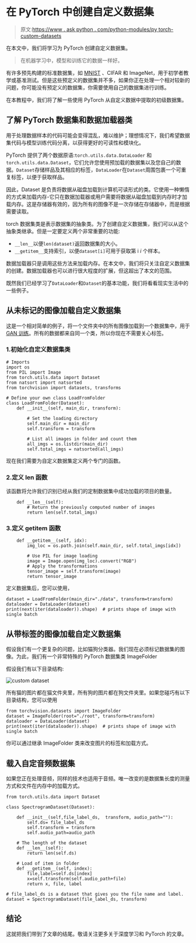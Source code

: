 # 在 PyTorch 中创建自定义数据集

> 原文:[https://www . ask python . com/python-modules/py torch-custom-datasets](https://www.askpython.com/python-modules/pytorch-custom-datasets)

在本文中，我们将学习为 PyTorch 创建自定义数据集。

> 在机器学习中，模型和训练它的数据一样好。

有许多预先构建的标准数据集，如 [MNIST](https://www.askpython.com/python/examples/load-and-plot-mnist-dataset-in-python) 、CIFAR 和 ImageNet，用于初学者教学或基准测试。但是这些预定义的数据集并不多，如果你正在处理一个相对较新的问题，你可能没有预定义的数据集，你需要使用自己的数据集进行训练。

在本教程中，我们将了解一些使用 PyTorch 从自定义数据中提取的初级数据集。

## 了解 PyTorch 数据集和数据加载器类

用于处理数据样本的代码可能会变得混乱，难以维护；理想情况下，我们希望数据集代码与模型训练代码分离，以获得更好的可读性和模块化。

PyTorch 提供了两个数据原语:`torch.utils.data.DataLoader` 和`torch.utils.data.Dataset`，它们允许您使用预加载的数据集以及您自己的数据。`Dataset`存储样品及其相应的标签，`DataLoader`在`Dataset`周围包裹一个可重复标签，以便于获取样品。

因此，Dataset 是负责将数据从磁盘加载到计算机可读形式的类。它使用一种懒惰的方式来加载内存-它只在数据加载器或用户需要将数据从磁盘加载到内存时才加载内存。这是存储器有效的，因为所有的图像不是一次存储在存储器中，而是根据需要读取。

torch 数据集类是表示数据集的抽象类。为了创建自定义数据集，我们可以从这个抽象类继承。但是一定要定义两个非常重要的功能:

*   `__len__`以便`len(dataset)`返回数据集的大小。
*   `__getitem__`支持索引，以便`dataset[i]`可用于获取第 i *i* 个样本。

数据加载器只是调用这些方法来加载内存。在本文中，我们将只关注自定义数据集的创建。数据加载器也可以进行很大程度的扩展，但这超出了本文的范围。

既然我们已经学习了`DataLoader`和`Dataset`的基本功能，我们将看看现实生活中的一些例子。

## 从未标记的图像加载自定义数据集

这是一个相对简单的例子，将一个文件夹中的所有图像加载到一个数据集中，用于 [GAN 训练](https://www.askpython.com/python-modules/training-gan-in-pytorch)。所有的数据都来自同一个类，所以你现在不需要关心标签。

### 1.初始化自定义数据集类

```
# Imports
import os
from PIL import Image
from torch.utils.data import Dataset
from natsort import natsorted
from torchvision import datasets, transforms

# Define your own class LoadFromFolder
class LoadFromFolder(Dataset):
    def __init__(self, main_dir, transform):

        # Set the loading directory
        self.main_dir = main_dir
        self.transform = transform

        # List all images in folder and count them
        all_imgs = os.listdir(main_dir)
        self.total_imgs = natsorted(all_imgs)

```

现在我们需要为自定义数据集定义两个专门的函数。

### 2.定义 __len__ 函数

该函数将允许我们识别已经从我们的定制数据集中成功加载的项目的数量。

```
    def __len__(self):
        # Return the previously computed number of images
        return len(self.total_imgs)

```

### 3.定义 __getitem__ 函数

```
    def __getitem__(self, idx):
        img_loc = os.path.join(self.main_dir, self.total_imgs[idx])

        # Use PIL for image loading
        image = Image.open(img_loc).convert("RGB")
        # Apply the transformations
        tensor_image = self.transform(image)
        return tensor_image

```

定义数据集后，您可以使用，

```
dataset = LoadFromFolder(main_dir="./data", transform=transform)
dataloader = DataLoader(dataset)
print(next(iter(dataloader)).shape)  # prints shape of image with single batch

```

## 从带标签的图像加载自定义数据集

假设我们有一个更复杂的问题，比如猫狗分类器。我们现在必须标记数据集的图像。为此，我们有一个非常特殊的 PyTorch 数据集类 ImageFolder

假设我们有以下目录结构:

![custom dataset](../Images/591030c91971dbf0c5d8a0ad043cddd9.png)

所有猫的图片都在猫文件夹里，所有狗的图片都在狗文件夹里。如果您碰巧有以下目录结构，您可以使用

```
from torchvision.datasets import ImageFolder
dataset = ImageFolder(root="./root", transform=transform)
dataloader = DataLoader(dataset)
print(next(iter(dataloader)).shape)  # prints shape of image with single batch

```

你可以通过继承 ImageFolder 类来改变图片的标签和加载方式。

## 载入自定音频数据集

如果您正在处理音频，同样的技术也适用于音频。唯一改变的是数据集长度的测量方式和文件在内存中的加载方式。

```
from torch.utils.data import Dataset

class SpectrogramDataset(Dataset):

    def __init__(self,file_label_ds,  transform, audio_path=""):
        self.ds= file_label_ds
        self.transform = transform
        self.audio_path=audio_path

    # The length of the dataset
    def __len__(self):
        return len(self.ds)

    # Load of item in folder
    def __getitem__(self, index):
        file,label=self.ds[index]
        x=self.transform(self.audio_path+file)
        return x, file, label

```

```
# file_label_ds is a dataset that gives you the file name and label.
dataset = SpectrogramDataset(file_label_ds, transform)

```

## 结论

这就把我们带到了文章的结尾。敬请关注更多关于深度学习和 PyTorch 的文章。